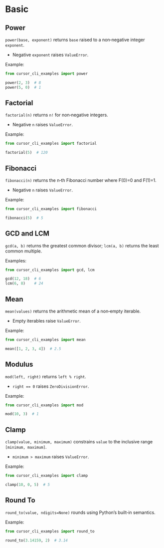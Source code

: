 # Basic

## Power

`power(base, exponent)` returns `base` raised to a non‑negative integer `exponent`.

- Negative `exponent` raises `ValueError`.

Example:

```py
from cursor_cli_examples import power

power(2, 3)  # 8
power(5, 0)  # 1
```

## Factorial

`factorial(n)` returns `n!` for non‑negative integers.

- Negative `n` raises `ValueError`.

Example:

```py
from cursor_cli_examples import factorial

factorial(5)  # 120
```

## Fibonacci

`fibonacci(n)` returns the n‑th Fibonacci number where F(0)=0 and F(1)=1.

- Negative `n` raises `ValueError`.

Example:

```py
from cursor_cli_examples import fibonacci

fibonacci(5)  # 5
```

## GCD and LCM

`gcd(a, b)` returns the greatest common divisor; `lcm(a, b)` returns the least
common multiple.

Examples:

```py
from cursor_cli_examples import gcd, lcm

gcd(12, 18)  # 6
lcm(6, 8)    # 24
```

## Mean

`mean(values)` returns the arithmetic mean of a non‑empty iterable.

- Empty iterables raise `ValueError`.

Example:

```py
from cursor_cli_examples import mean

mean([1, 2, 3, 4])  # 2.5
```

## Modulus

`mod(left, right)` returns `left % right`.

- `right == 0` raises `ZeroDivisionError`.

Example:

```py
from cursor_cli_examples import mod

mod(10, 3)  # 1
```

## Clamp

`clamp(value, minimum, maximum)` constrains `value` to the inclusive range
`[minimum, maximum]`.

- `minimum > maximum` raises `ValueError`.

Example:

```py
from cursor_cli_examples import clamp

clamp(10, 0, 5)  # 5
```

## Round To

`round_to(value, ndigits=None)` rounds using Python’s built‑in semantics.

Example:

```py
from cursor_cli_examples import round_to

round_to(3.14159, 2)  # 3.14
```
